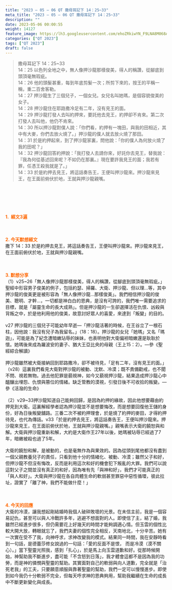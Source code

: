 ```yaml
---
title: "2023 – 05 – 06 QT 撒母耳記下 14：25~33"
meta_title: "2023 – 05 – 06 QT 撒母耳記下 14：25~33"
description: ""
date: 2023-05-06 00:00:55
weight: 14127
feature_image: https://lh3.googleusercontent.com/ehoZRkiwYN_F9LNA8M068AYxt73EavCZno-PD1cJRuf5BbSkQVUWr3gNEbt5kSs28Pb_Elg17kSrtf9ybWvojWoMV6I4tPM3vGRGDq6GkKkPdL2Gut4QAIw4-uykKUAtNiKgQKntvsU=w800
categories: ["QT 2023"]
tags: ["QT 2023"]
draft: false
---
```


<blockquote>撒母耳記下 14：25~33<br />
14：25 以色列全地之中，無人像押沙龍那樣俊美，得人的稱讚，從腳底到頭頂毫無瑕疵。<br />
14：26 他的頭髮甚重，每到年底剪髮一次；所剪下來的，按王的平稱一稱，重二百舍客勒。<br />
14：27 押沙龍生了三個兒子，一個女兒。女兒名叫她瑪，是個容貌俊美的女子。<br />
14：28 押沙龍住在耶路撒冷足有二年，沒有見王的面。<br />
14：29 押沙龍打發人去叫約押來，要託他去見王，約押卻不肯來。第二次打發人去叫他，他仍不肯來。<br />
14：30 所以押沙龍對僕人說：「你們看，約押有一塊田，與我的田相近，其中有大麥，你們去放火燒了。」押沙龍的僕人就去放火燒了那田。<br />
14：31 於是約押起來，到了押沙龍家裏，問他說：「你的僕人為何放火燒了我的田呢？」<br />
14：32 押沙龍回答約押說：「我打發人去請你來，好託你去見王，替我說：『我為何從基述回來呢？不如仍在那裏。』現在要許我見王的面；我若有罪，任憑王殺我就是了。」<br />
14：33 於是約押去見王，將這話奏告王，王便叫押沙龍來。押沙龍來見王，在王面前俯伏於地，王就與押沙龍親嘴。</blockquote><br />
&nbsp;<br />
<br />
&nbsp;<br />
<br />
<span style="color: #ff6600;"><strong>1.  經文3遍</strong></span><br />
<br />
&nbsp;<br />
<br />
<span style="color: #ff6600;"><strong>2. 今天默想經文<br />
</strong></span>撒下 14：33 於是約押去見王，將這話奏告王，王便叫押沙龍來。押沙龍來見王，在王面前俯伏於地，王就與押沙龍親嘴。<br />
<br />
&nbsp;<br />
<br />
<strong><span style="color: #ff6600;">3. 默想分享<br />
</span></strong>（1）v25~26「無人像押沙龍那樣俊美，得人的稱讚，從腳底到頭頂毫無瑕疵。」聖經中形容男子俊美的例子，包括約瑟、掃羅、大衛、押沙龍、但以理…等，其中押沙龍的俊美更是被形容為「無人像押沙龍…那樣俊美」。我們相信押沙龍的俊美、聰明、才幹…，一切都是神白白的恩典，是沒有可誇的，我們唯一需要追求的目標，就是「屬靈生命的長大成熟」。但是押沙龍的一生卻選擇活在仇恨、凶殺與背叛之中，於是他利用他的俊美，故意討好眾人的喜愛，來達到「叛變」的目的。<br />
<br />
v27 押沙龍的三個兒子可能幼年早逝—「押沙龍活著的時候，在王谷立了一根石柱，因他說：我沒有兒子為我留名。」（18：18）。押沙龍的女兒「她瑪」又名「瑪迦」，可能是為了紀念遭暗嫩玷辱的妹妹，也表明他對大衛偏袒暗嫩還是耿耿於懷。她瑪後來成為羅波安的妻子、猶大王亞比央的母親（王上15：2）。—參《聖經綜合解讀》<br />
<br />
押沙龍雖然被大衛接納回到耶路撒冷，卻不被待見，「足有二年，沒有見王的面。」（v28）這裏我們看見大衛對押沙龍的被動、沈默、冷漠；既不責備勸戒，也不聞不問、視若無物。過去他犯罪是藐視神，如今又藐視押沙龍，結果造成押沙龍心中醞釀出埋怨、仇恨與篡位的情緒。缺乏管教的漠視，引發日後不可收拾的叛變。—參《活潑的生命》<br />
<br />
（2）v29~33押沙龍知道自己能夠回歸，是因為約押的緣故，因此他想要藉由約押見到大衛。這裏解經學者認為押沙龍並不是想要悔改，而是想要回復他王儲的身份，好為日後叛變舖路。三番二次不被約押理會，於是燒了約押的麥田，才得約押待見，也代為傳話。v33「於是約押去見王，將這話奏告王，王便叫押沙龍來。押沙龍來見王，在王面前俯伏於地，王就與押沙龍親嘴。」親嘴表示大衛的饒恕與和解。大衛與押沙龍重新和解，大約是大衛作王27年以後，她瑪被玷辱已經過了7年，暗嫩被殺也過了5年。<br />
<br />
大衛的饒恕和解，是被動的，也是毫無作為與果效的。因為從頭到尾他都沒有盡到一個父親教養兒子的責任，只看到他十分的情緒化、被動、冷漠；雖然父子和好，但押沙龍不但沒有悔改，反而是利用這次和好的機會犯下叛亂的大罪。我們可以說這對父子之間並沒有真正的和好，因為唯有先「與神和好」，我們才可能真正的「與人和好」。大衛與押沙龍在各自肉體生命的軟弱甚至罪惡中惡性循環，彼此拉址，證實了「離了神，我們不能做什麼！」<br />
<br />
&nbsp;<br />
<br />
<strong style="font-size: inherit;"><span style="color: #ff6600;">4. 今天的回應<br />
</span></strong>大衛的冷漠，讓我想起剛結婚時我個人破碎敗壞的光景。在未信主前，我是一個容易記仇，甚至可以與人冷戰許多年，逃避不想面對的人。即使信了主，結了婚，我雖然已經進步很多，但仍需要花上好幾天的時間才能夠調適心情。但玉雲的個性比較大開大放，轉眼就忘了，我們夫妻的個性完全相反，天南地北，十分辛苦。她有一次實在受不了我，向神呼求，求神改變我的模式。結果同一時間，我在安靜時看到一句話，是德蕾莎修女說過的一句話：「愛的反面不是恨， 而是冷漠（漠不關心）。」當下聖靈光照我，感到「扎心」，於是馬上向玉雲道歉和好。從那時候開始，神幫助我不斷進步，盡可能「不含怒到日落」，我才體會這都不是因為我的功勞，而是神的憐憫與聖靈的幫助。其實面對自己的軟弱與向人道歉，完全就是「治死老我」的工夫，只要願意順服與靠著聖靈的幫助，我們一定可以慢慢進步。即使到如今我仍十分軟弱不完全，但每天呼求神的恩典夠用，幫助我繼續在生命的成長中不斷更新變化與成長。
        